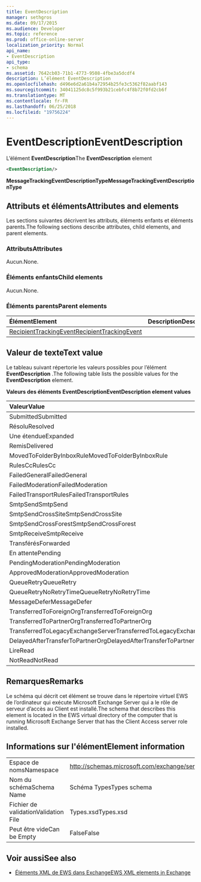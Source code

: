 ```yaml
---
title: EventDescription
manager: sethgros
ms.date: 09/17/2015
ms.audience: Developer
ms.topic: reference
ms.prod: office-online-server
localization_priority: Normal
api_name:
- EventDescription
api_type:
- schema
ms.assetid: 7642cb03-71b1-4773-9508-4fbe3a5dcdf4
description: L’élément EventDescription
ms.openlocfilehash: d496e6d2a61b4a72954b25fe3c5362f82aabf143
ms.sourcegitcommit: 34041125dc8c5f993b21cebfc4f8b72f0fd2cb6f
ms.translationtype: MT
ms.contentlocale: fr-FR
ms.lasthandoff: 06/25/2018
ms.locfileid: "19756224"
---
```

# <a name="eventdescription"></a><span data-ttu-id="37de6-103">EventDescription</span><span class="sxs-lookup"><span data-stu-id="37de6-103">EventDescription</span></span>

<span data-ttu-id="37de6-104">L’élément **EventDescription**</span><span class="sxs-lookup"><span data-stu-id="37de6-104">The **EventDescription** element</span></span> 
  
```xml
<EventDescription/>
```

 <span data-ttu-id="37de6-105">**MessageTrackingEventDescriptionType**</span><span class="sxs-lookup"><span data-stu-id="37de6-105">**MessageTrackingEventDescriptionType**</span></span>
## <a name="attributes-and-elements"></a><span data-ttu-id="37de6-106">Attributs et éléments</span><span class="sxs-lookup"><span data-stu-id="37de6-106">Attributes and elements</span></span>

<span data-ttu-id="37de6-107">Les sections suivantes décrivent les attributs, éléments enfants et éléments parents.</span><span class="sxs-lookup"><span data-stu-id="37de6-107">The following sections describe attributes, child elements, and parent elements.</span></span>
  
### <a name="attributes"></a><span data-ttu-id="37de6-108">Attributs</span><span class="sxs-lookup"><span data-stu-id="37de6-108">Attributes</span></span>

<span data-ttu-id="37de6-109">Aucun.</span><span class="sxs-lookup"><span data-stu-id="37de6-109">None.</span></span>
  
### <a name="child-elements"></a><span data-ttu-id="37de6-110">Éléments enfants</span><span class="sxs-lookup"><span data-stu-id="37de6-110">Child elements</span></span>

<span data-ttu-id="37de6-111">Aucun.</span><span class="sxs-lookup"><span data-stu-id="37de6-111">None.</span></span>
  
### <a name="parent-elements"></a><span data-ttu-id="37de6-112">Éléments parents</span><span class="sxs-lookup"><span data-stu-id="37de6-112">Parent elements</span></span>

|<span data-ttu-id="37de6-113">**Élément**</span><span class="sxs-lookup"><span data-stu-id="37de6-113">**Element**</span></span>|<span data-ttu-id="37de6-114">**Description**</span><span class="sxs-lookup"><span data-stu-id="37de6-114">**Description**</span></span>|
|:-----|:-----|
|[<span data-ttu-id="37de6-115">RecipientTrackingEvent</span><span class="sxs-lookup"><span data-stu-id="37de6-115">RecipientTrackingEvent</span></span>](recipienttrackingevent.md) <br/> ||
   
## <a name="text-value"></a><span data-ttu-id="37de6-116">Valeur de texte</span><span class="sxs-lookup"><span data-stu-id="37de6-116">Text value</span></span>

<span data-ttu-id="37de6-117">Le tableau suivant répertorie les valeurs possibles pour l’élément **EventDescription** .</span><span class="sxs-lookup"><span data-stu-id="37de6-117">The following table lists the possible values for the **EventDescription** element.</span></span> 
  
<span data-ttu-id="37de6-118">**Valeurs des éléments EventDescription**</span><span class="sxs-lookup"><span data-stu-id="37de6-118">**EventDescription element values**</span></span>

|<span data-ttu-id="37de6-119">**Valeur**</span><span class="sxs-lookup"><span data-stu-id="37de6-119">**Value**</span></span>|<span data-ttu-id="37de6-120">**Description**</span><span class="sxs-lookup"><span data-stu-id="37de6-120">**Description**</span></span>|
|:-----|:-----|
|<span data-ttu-id="37de6-121">Submitted</span><span class="sxs-lookup"><span data-stu-id="37de6-121">Submitted</span></span>  <br/> ||
|<span data-ttu-id="37de6-122">Résolu</span><span class="sxs-lookup"><span data-stu-id="37de6-122">Resolved</span></span>  <br/> ||
|<span data-ttu-id="37de6-123">Une étendue</span><span class="sxs-lookup"><span data-stu-id="37de6-123">Expanded</span></span>  <br/> ||
|<span data-ttu-id="37de6-124">Remis</span><span class="sxs-lookup"><span data-stu-id="37de6-124">Delivered</span></span>  <br/> ||
|<span data-ttu-id="37de6-125">MovedToFolderByInboxRule</span><span class="sxs-lookup"><span data-stu-id="37de6-125">MovedToFolderByInboxRule</span></span>  <br/> ||
|<span data-ttu-id="37de6-126">RulesCc</span><span class="sxs-lookup"><span data-stu-id="37de6-126">RulesCc</span></span>  <br/> ||
|<span data-ttu-id="37de6-127">FailedGeneral</span><span class="sxs-lookup"><span data-stu-id="37de6-127">FailedGeneral</span></span>  <br/> ||
|<span data-ttu-id="37de6-128">FailedModeration</span><span class="sxs-lookup"><span data-stu-id="37de6-128">FailedModeration</span></span>  <br/> ||
|<span data-ttu-id="37de6-129">FailedTransportRules</span><span class="sxs-lookup"><span data-stu-id="37de6-129">FailedTransportRules</span></span>  <br/> ||
|<span data-ttu-id="37de6-130">SmtpSend</span><span class="sxs-lookup"><span data-stu-id="37de6-130">SmtpSend</span></span>  <br/> ||
|<span data-ttu-id="37de6-131">SmtpSendCrossSite</span><span class="sxs-lookup"><span data-stu-id="37de6-131">SmtpSendCrossSite</span></span>  <br/> ||
|<span data-ttu-id="37de6-132">SmtpSendCrossForest</span><span class="sxs-lookup"><span data-stu-id="37de6-132">SmtpSendCrossForest</span></span>  <br/> ||
|<span data-ttu-id="37de6-133">SmtpReceive</span><span class="sxs-lookup"><span data-stu-id="37de6-133">SmtpReceive</span></span>  <br/> ||
|<span data-ttu-id="37de6-134">Transférés</span><span class="sxs-lookup"><span data-stu-id="37de6-134">Forwarded</span></span>  <br/> ||
|<span data-ttu-id="37de6-135">En attente</span><span class="sxs-lookup"><span data-stu-id="37de6-135">Pending</span></span>  <br/> ||
|<span data-ttu-id="37de6-136">PendingModeration</span><span class="sxs-lookup"><span data-stu-id="37de6-136">PendingModeration</span></span>  <br/> ||
|<span data-ttu-id="37de6-137">ApprovedModeration</span><span class="sxs-lookup"><span data-stu-id="37de6-137">ApprovedModeration</span></span>  <br/> ||
|<span data-ttu-id="37de6-138">QueueRetry</span><span class="sxs-lookup"><span data-stu-id="37de6-138">QueueRetry</span></span>  <br/> ||
|<span data-ttu-id="37de6-139">QueueRetryNoRetryTime</span><span class="sxs-lookup"><span data-stu-id="37de6-139">QueueRetryNoRetryTime</span></span>  <br/> ||
|<span data-ttu-id="37de6-140">MessageDefer</span><span class="sxs-lookup"><span data-stu-id="37de6-140">MessageDefer</span></span>  <br/> ||
|<span data-ttu-id="37de6-141">TransferredToForeignOrg</span><span class="sxs-lookup"><span data-stu-id="37de6-141">TransferredToForeignOrg</span></span>  <br/> ||
|<span data-ttu-id="37de6-142">TransferredToPartnerOrg</span><span class="sxs-lookup"><span data-stu-id="37de6-142">TransferredToPartnerOrg</span></span>  <br/> ||
|<span data-ttu-id="37de6-143">TransferredToLegacyExchangeServer</span><span class="sxs-lookup"><span data-stu-id="37de6-143">TransferredToLegacyExchangeServer</span></span>  <br/> ||
|<span data-ttu-id="37de6-144">DelayedAfterTransferToPartnerOrg</span><span class="sxs-lookup"><span data-stu-id="37de6-144">DelayedAfterTransferToPartnerOrg</span></span>  <br/> ||
|<span data-ttu-id="37de6-145">Lire</span><span class="sxs-lookup"><span data-stu-id="37de6-145">Read</span></span>  <br/> ||
|<span data-ttu-id="37de6-146">NotRead</span><span class="sxs-lookup"><span data-stu-id="37de6-146">NotRead</span></span>  <br/> ||
   
## <a name="remarks"></a><span data-ttu-id="37de6-147">Remarques</span><span class="sxs-lookup"><span data-stu-id="37de6-147">Remarks</span></span>

<span data-ttu-id="37de6-148">Le schéma qui décrit cet élément se trouve dans le répertoire virtuel EWS de l’ordinateur qui exécute Microsoft Exchange Server qui a le rôle de serveur d’accès au Client est installé.</span><span class="sxs-lookup"><span data-stu-id="37de6-148">The schema that describes this element is located in the EWS virtual directory of the computer that is running Microsoft Exchange Server that has the Client Access server role installed.</span></span>
  
## <a name="element-information"></a><span data-ttu-id="37de6-149">Informations sur l'élément</span><span class="sxs-lookup"><span data-stu-id="37de6-149">Element information</span></span>

|||
|:-----|:-----|
|<span data-ttu-id="37de6-150">Espace de noms</span><span class="sxs-lookup"><span data-stu-id="37de6-150">Namespace</span></span>  <br/> |http://schemas.microsoft.com/exchange/services/2006/types  <br/> |
|<span data-ttu-id="37de6-151">Nom du schéma</span><span class="sxs-lookup"><span data-stu-id="37de6-151">Schema Name</span></span>  <br/> |<span data-ttu-id="37de6-152">Schéma Types</span><span class="sxs-lookup"><span data-stu-id="37de6-152">Types schema</span></span>  <br/> |
|<span data-ttu-id="37de6-153">Fichier de validation</span><span class="sxs-lookup"><span data-stu-id="37de6-153">Validation File</span></span>  <br/> |<span data-ttu-id="37de6-154">Types.xsd</span><span class="sxs-lookup"><span data-stu-id="37de6-154">Types.xsd</span></span>  <br/> |
|<span data-ttu-id="37de6-155">Peut être vide</span><span class="sxs-lookup"><span data-stu-id="37de6-155">Can be Empty</span></span>  <br/> |<span data-ttu-id="37de6-156">False</span><span class="sxs-lookup"><span data-stu-id="37de6-156">False</span></span>  <br/> |
   
## <a name="see-also"></a><span data-ttu-id="37de6-157">Voir aussi</span><span class="sxs-lookup"><span data-stu-id="37de6-157">See also</span></span>



- [<span data-ttu-id="37de6-158">Éléments XML de EWS dans Exchange</span><span class="sxs-lookup"><span data-stu-id="37de6-158">EWS XML elements in Exchange</span></span>](ews-xml-elements-in-exchange.md)

